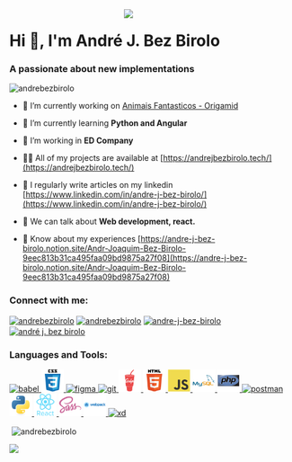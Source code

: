 <img align="right" width="300" src="https://i2.wp.com/allhtaccess.info/wp-content/uploads/2018/03/programming.gif?fit=1281%2C716&ssl=1" />
<h1 align="left">Hi 👋, I'm André J. Bez Birolo</h1>
<h3 align="left">A passionate about new implementations</h3>

<p align="left"> <img src="https://komarev.com/ghpvc/?username=andrebezbirolo&label=Profile%20views&color=610eb4&style=flat" alt="andrebezbirolo" /> </p>

- 🔭 I’m currently working on [Animais Fantasticos - Origamid](https://github.com/AndreBezBirolo/javascript-origamid)

- 🌱 I’m currently learning **Python and Angular**

- 🤝 I’m working in **ED Company**

- 👨‍💻 All of my projects are available at [https://andrejbezbirolo.tech/](https://andrejbezbirolo.tech/)

- 📝 I regularly write articles on my linkedin [https://www.linkedin.com/in/andre-j-bez-birolo/](https://www.linkedin.com/in/andre-j-bez-birolo/)

- 💬 We can talk about **Web development, react.**

- 📄 Know about my experiences [https://andre-j-bez-birolo.notion.site/Andr-Joaquim-Bez-Birolo-9eec813b31ca495faa09bd9875a27f08](https://andre-j-bez-birolo.notion.site/Andr-Joaquim-Bez-Birolo-9eec813b31ca495faa09bd9875a27f08)

<h3 align="left">Connect with me:</h3>
<p align="left">
<a href="https://codepen.io/andrebezbirolo" target="blank"><img align="center" src="https://raw.githubusercontent.com/rahuldkjain/github-profile-readme-generator/master/src/images/icons/Social/codepen.svg" alt="andrebezbirolo" height="30" width="40" /></a>
<a href="https://dev.to/andrebezbirolo" target="blank"><img align="center" src="https://cdn.jsdelivr.net/npm/simple-icons@3.0.1/icons/dev-dot-to.svg" alt="andrebezbirolo" height="30" width="40" /></a>
<a href="https://linkedin.com/in/andre-j-bez-birolo" target="blank"><img align="center" src="https://raw.githubusercontent.com/rahuldkjain/github-profile-readme-generator/master/src/images/icons/Social/linked-in-alt.svg" alt="andre-j-bez-birolo" height="30" width="40" /></a>
<a href="https://www.youtube.com/c/andré j. bez birolo" target="blank"><img align="center" src="https://raw.githubusercontent.com/rahuldkjain/github-profile-readme-generator/master/src/images/icons/Social/youtube.svg" alt="andré j. bez birolo" height="30" width="40" /></a>
</p>

<h3 align="left">Languages and Tools:</h3>
<p align="left"> <a href="https://babeljs.io/" target="_blank"> <img src="https://www.vectorlogo.zone/logos/babeljs/babeljs-icon.svg" alt="babel" width="40" height="40"/> </a> <a href="https://www.w3schools.com/css/" target="_blank"> <img src="https://raw.githubusercontent.com/devicons/devicon/master/icons/css3/css3-original-wordmark.svg" alt="css3" width="40" height="40"/> </a> <a href="https://www.figma.com/" target="_blank"> <img src="https://www.vectorlogo.zone/logos/figma/figma-icon.svg" alt="figma" width="40" height="40"/> </a> <a href="https://git-scm.com/" target="_blank"> <img src="https://www.vectorlogo.zone/logos/git-scm/git-scm-icon.svg" alt="git" width="40" height="40"/> </a> <a href="https://gulpjs.com" target="_blank"> <img src="https://raw.githubusercontent.com/devicons/devicon/master/icons/gulp/gulp-plain.svg" alt="gulp" width="40" height="40"/> </a> <a href="https://www.w3.org/html/" target="_blank"> <img src="https://raw.githubusercontent.com/devicons/devicon/master/icons/html5/html5-original-wordmark.svg" alt="html5" width="40" height="40"/> </a> <a href="https://developer.mozilla.org/en-US/docs/Web/JavaScript" target="_blank"> <img src="https://raw.githubusercontent.com/devicons/devicon/master/icons/javascript/javascript-original.svg" alt="javascript" width="40" height="40"/> </a> <a href="https://www.mysql.com/" target="_blank"> <img src="https://raw.githubusercontent.com/devicons/devicon/master/icons/mysql/mysql-original-wordmark.svg" alt="mysql" width="40" height="40"/> </a> <a href="https://www.php.net" target="_blank"> <img src="https://raw.githubusercontent.com/devicons/devicon/master/icons/php/php-original.svg" alt="php" width="40" height="40"/> </a> <a href="https://postman.com" target="_blank"> <img src="https://www.vectorlogo.zone/logos/getpostman/getpostman-icon.svg" alt="postman" width="40" height="40"/> </a> <a href="https://www.python.org" target="_blank"> <img src="https://raw.githubusercontent.com/devicons/devicon/master/icons/python/python-original.svg" alt="python" width="40" height="40"/> </a> <a href="https://reactjs.org/" target="_blank"> <img src="https://raw.githubusercontent.com/devicons/devicon/master/icons/react/react-original-wordmark.svg" alt="react" width="40" height="40"/> </a> <a href="https://sass-lang.com" target="_blank"> <img src="https://raw.githubusercontent.com/devicons/devicon/master/icons/sass/sass-original.svg" alt="sass" width="40" height="40"/> </a> <a href="https://webpack.js.org" target="_blank"> <img src="https://raw.githubusercontent.com/devicons/devicon/d00d0969292a6569d45b06d3f350f463a0107b0d/icons/webpack/webpack-original-wordmark.svg" alt="webpack" width="40" height="40"/> </a> <a href="https://www.adobe.com/products/xd.html" target="_blank"> <img src="https://cdn.worldvectorlogo.com/logos/adobe-xd.svg" alt="xd" width="40" height="40"/> </a> </p>

<p>&nbsp;<img align="center" src="https://github-readme-stats.vercel.app/api?username=andrebezbirolo&show_icons=true&theme=dark&locale=en" alt="andrebezbirolo" /></p>
<p><img height="180em" src="https://github-readme-stats.vercel.app/api/top-langs/?username=andrebezbirolo&layout=compact&langs_count=7&theme=dark"/></p>

